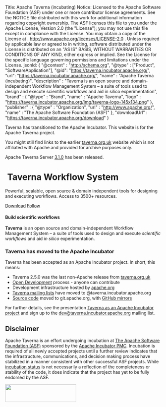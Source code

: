 Title:     Apache Taverna (incubating)
Notice:    Licensed to the Apache Software Foundation (ASF) under one
           or more contributor license agreements.  See the NOTICE file
           distributed with this work for additional information
           regarding copyright ownership.  The ASF licenses this file
           to you under the Apache License, Version 2.0 (the
           "License"); you may not use this file except in compliance
           with the License.  You may obtain a copy of the License at
           .
             http://www.apache.org/licenses/LICENSE-2.0
           .
           Unless required by applicable law or agreed to in writing,
           software distributed under the License is distributed on an
           "AS IS" BASIS, WITHOUT WARRANTIES OR CONDITIONS OF ANY
           KIND, either express or implied.  See the License for the
           specific language governing permissions and limitations
           under the License.
jsonld: {
    "@context" : "http://schema.org",
    "@type" : ["Product", "SoftwareApplication"],
    "@id": "https://taverna.incubator.apache.org/",
    "url": "https://taverna.incubator.apache.org/",
    "name" : "Apache Taverna (incubating)",
    "description" : "Taverna is an open source and domain-independent Workflow Management System – a suite of tools used to design and execute scientific workflows and aid in silico experimentation",
    "brand" : {
      "@type" : "Brand",
      "name" : "Apache Taverna",
      "logo" : "https://taverna.incubator.apache.org/img/taverna-logo-145x134.png"
    },
    "publisher" : { "@type" : "Organization",
                    "url" : "http://www.apache.org/",
                    "name" : "The Apache Software Foundation (ASF)" },
    "downloadUrl" : "https://taverna.incubator.apache.org/download"
  }

<div class="alert alert-info" role="alert"><p><span class="glyphicon glyphicon-info-sign" aria-hidden="true"></span>

Taverna has transitioned
to the Apache Incubator. This website is for the Apache Taverna project.
</p>
<p>
You might still find links to the earlier <a class="alert-link" href="http://www.taverna.org.uk/">taverna.org.uk</a>
website which is not affiliated with Apache and provided for archive purposes only.
</div>

<div class="alert alert-success" role="alert">
<p>
<span class="glyphicon glyphicon-info-sign" aria-hidden="true"></span>
Apache Taverna Server <a class="alert-link" href="https://taverna.incubator.apache.org/download/server/">3.1.0</a> has been released.
</p>
</div>



<div class="jumbotron">
  <h1>
  <img class="hidden-xs hidden-sm" src="/img/apache-taverna-logo.svg.png" alt="" title="Apache Taverna (incubating) logo">
  Taverna Workflow System</h1>
    <p class="lead">
Powerful, scalable, open source & domain independent tools for
designing and executing workflows. Access to 3500+ resources.
</p>
    <p><a class="btn btn-lg btn-success" href="/download" role="button">Download</a>
       <a class="btn btn-lg btn-primary" href="/community" role="button">Follow</a>
</p>
</div>


<div class="row marketing">
   <div class="col-lg-6">
          <h4>Build scientific workflows</h4>
          <p><strong>Taverna</strong> is an open source and domain-independent
Workflow Management System
 &#8211; a suite of tools used to design and execute <em>scientific workflows</em> and aid
<em>in silico</em> experimentation.
</p>
  </div>

 <div class="col-lg-6">
<h3>Taverna has moved to the Apache Incubator</h3>
<p>Taverna has been accepted as an Apache Incubator project.
In short, this means:</p>
<ul>
<li>Taverna 2.5.0 was the last non-Apache release from <a href="http://www.taverna.org.uk/">taverna.org.uk</a></li>
<li><a href="https://www.apache.org/foundation/how-it-works.html#management">Open Development</a> process - anyone can contribute</li>
<li>Development infrastructure hosted by <a href="http://www.apache.org/">apache.org</a></li>
<li><a href="/community/#mailing-lists">Taverna mailing lists</a> have moved to @taverna.incubator.apache.org</li>
<li><a href="/download/code">Source code</a> moved to
git.apache.org, with
<a href="https://github.com/apache/?utf8=%E2%9C%93&query=incubator-taverna">GitHub mirrors</a></li>
</ul>
<p>For further details, see the presentation
<a href="http://dev.mygrid.org.uk/wiki/display/developer/Taverna+as+an+Apache+Incubator+project">Taverna
as an Apache Incubator project</a> and sign up to
the <a href="community/lists#devtaverna">dev@taverna.incubator.apache.org</a>
mailing list.</p>


 </div>
</div>


## Disclaimer

Apache Taverna is an effort undergoing incubation at
[The Apache Software Foundation (ASF)](http://apache.org/)
sponsored by the [Apache Incubator PMC](http://incubator.apache.org/).
Incubation is required of all newly accepted projects until a further review
indicates that the infrastructure, communications, and decision making process
have stabilized in a manner consistent with other successful ASF projects.
While [incubation status](http://incubator.apache.org/projects/taverna.html)
is not necessarily a reflection of the completeness or
stability of the code, it does indicate that the project has yet to be fully
endorsed by the ASF.

<a href="http://incubator.apache.org/"><img src="https://incubator.apache.org/images/egg-logo2.png" width="229" height="57"/></a>
